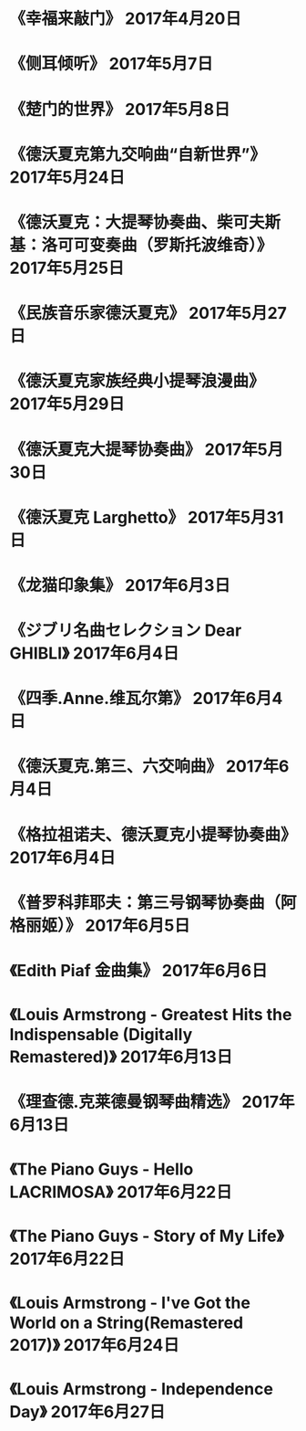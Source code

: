 # 《幸福来敲门》 2017年4月20日
# 《侧耳倾听》  2017年5月7日
# 《楚门的世界》 2017年5月8日
# 《德沃夏克第九交响曲“自新世界”》   2017年5月24日
# 《德沃夏克：大提琴协奏曲、柴可夫斯基：洛可可变奏曲（罗斯托波维奇）》  2017年5月25日
# 《民族音乐家德沃夏克》  2017年5月27日
# 《德沃夏克家族经典小提琴浪漫曲》  2017年5月29日
# 《德沃夏克大提琴协奏曲》  2017年5月30日
# 《德沃夏克 Larghetto》  2017年5月31日
# 《龙猫印象集》 2017年6月3日
# 《ジブリ名曲セレクション Dear GHIBLI》 2017年6月4日
# 《四季.Anne.维瓦尔第》  2017年6月4日
# 《德沃夏克.第三、六交响曲》  2017年6月4日
# 《格拉祖诺夫、德沃夏克小提琴协奏曲》  2017年6月4日
# 《普罗科菲耶夫：第三号钢琴协奏曲（阿格丽姬）》 2017年6月5日
# 《Edith Piaf 金曲集》  2017年6月6日
# 《Louis Armstrong - Greatest Hits the Indispensable (Digitally Remastered)》  2017年6月13日
# 《理查德.克莱德曼钢琴曲精选》  2017年6月13日
# 《The Piano Guys - Hello LACRIMOSA》  2017年6月22日
# 《The Piano Guys - Story of My Life》  2017年6月22日
# 《Louis Armstrong - I've Got the World on a String(Remastered 2017)》 2017年6月24日
# 《Louis Armstrong - Independence Day》 2017年6月27日
